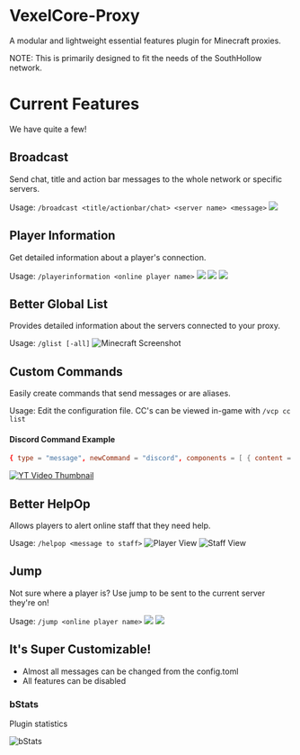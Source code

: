 # VexelCore-Proxy
A modular and lightweight essential features plugin for Minecraft proxies.

NOTE: This is primarily designed to fit the needs of the SouthHollow network.

# Current Features
We have quite a few!

## Broadcast
Send chat, title and action bar messages to the whole network or specific servers.

Usage: `/broadcast <title/actionbar/chat> <server name> <message>`
![](https://i.imgur.com/qANjVrO.png)

## Player Information
Get detailed information about a player's connection.

Usage: `/playerinformation <online player name>`
![](https://i.imgur.com/GwwL9vJ.png)
![](https://i.imgur.com/J8HcQtK.png)
![](https://i.imgur.com/XMvHyzc.png)

## Better Global List
Provides detailed information about the servers connected to your proxy.

Usage: `/glist [-all]`
![Minecraft Screenshot](https://i.imgur.com/5wnBRzJ.png)

## Custom Commands
Easily create commands that send messages or are aliases.

Usage: Edit the configuration file. CC's can be viewed in-game with `/vcp cc list`

#### Discord Command Example
```toml
{ type = "message", newCommand = "discord", components = [ { content = "&7Click to join our &3Discord", hover = "&eClick if you're a nerd!", action = "OPEN_URL", actionValue = "https://discord.gg/V4ukMbe" } ] },
```

[![YT Video Thumbnail](https://img.youtube.com/vi/jknCGCBA-rw/sddefault.jpg)](https://www.youtube.com/watch?v=jknCGCBA-rw)

## Better HelpOp
Allows players to alert online staff that they need help.

Usage: `/helpop <message to staff>`
![Player View](https://i.imgur.com/PSys5Wk.png)
![Staff View](https://i.imgur.com/5mq0K54.png)

## Jump
Not sure where a player is? Use jump to be sent to the current server they're on!

Usage: `/jump <online player name>`
![](https://i.imgur.com/Gw1gFbE.png)
![](https://i.imgur.com/6ftY29S.png)

## It's Super Customizable!
- Almost all messages can be changed from the config.toml
- All features can be disabled

### bStats
Plugin statistics

![bStats](https://bstats.org/signatures/velocity/VexelCoreProxy.svg)